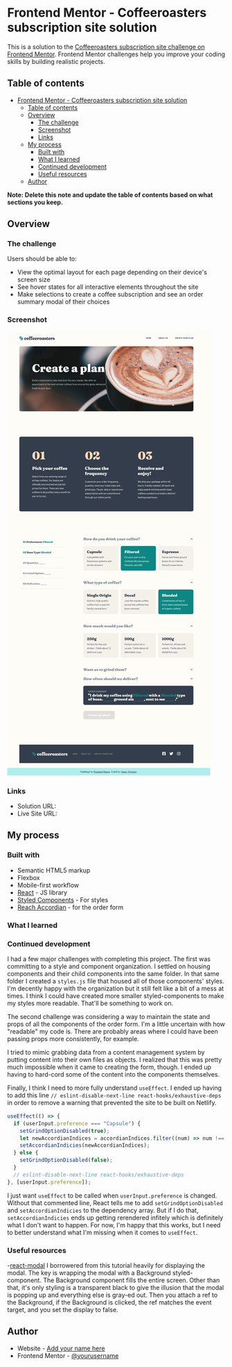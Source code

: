# Frontend Mentor - Coffeeroasters subscription site solution

This is a solution to the [Coffeeroasters subscription site challenge on Frontend Mentor](https://www.frontendmentor.io/challenges/coffeeroasters-subscription-site-5Fc26HVY6). Frontend Mentor challenges help you improve your coding skills by building realistic projects.

## Table of contents

- [Frontend Mentor - Coffeeroasters subscription site solution](#frontend-mentor---coffeeroasters-subscription-site-solution)
  - [Table of contents](#table-of-contents)
  - [Overview](#overview)
    - [The challenge](#the-challenge)
    - [Screenshot](#screenshot)
    - [Links](#links)
  - [My process](#my-process)
    - [Built with](#built-with)
    - [What I learned](#what-i-learned)
    - [Continued development](#continued-development)
    - [Useful resources](#useful-resources)
  - [Author](#author)

**Note: Delete this note and update the table of contents based on what sections you keep.**

## Overview

### The challenge

Users should be able to:

- View the optimal layout for each page depending on their device's screen size
- See hover states for all interactive elements throughout the site
- Make selections to create a coffee subscription and see an order summary modal of their choices

### Screenshot

![](./screenshot.png)

### Links

- Solution URL: [](https://www.frontendmentor.io/solutions/coffeeroasters-subscription-site-with-react-and-styledcomponents-N_VePArqn)
- Live Site URL: [](https://jsweeney-coffeeroasters-subscription-site.netlify.app/)

## My process

### Built with

- Semantic HTML5 markup
- Flexbox
- Mobile-first workflow
- [React](https://reactjs.org/) - JS library
- [Styled Components](https://styled-components.com/) - For styles
- [Reach Accordian](https://reach.tech/accordion/) - for the order form

### What I learned

### Continued development

I had a few major challenges with completing this project. The first was committing to a style and component organization. I settled on housing components and their child components into the same folder. In that same folder I created a `styles.js` file that housed all of those components' styles. I'm decently happy with the organization but it still felt like a bit of a mess at times. I think I could have created more smaller styled-components to make my styles more readable. That'll be something to work on.

The second challenge was considering a way to maintain the state and props of all the components of the order form. I'm a little uncertain with how "readable" my code is. There are probably areas where I could have been passing props more consistently, for example.

I tried to mimic grabbing data from a content management system by putting content into their own files as objects. I realized that this was pretty much impossible when it came to creating the form, though. I ended up having to hard-cord some of the content into the components themselves.

Finally, I think I need to more fully understand `useEffect`. I ended up having to add this line `// eslint-disable-next-line react-hooks/exhaustive-deps` in order to remove a warning that prevented the site to be built on Netlify.

```js
useEffect(() => {
  if (userInput.preference === "Capsule") {
    setGrindOptionDisabled(true);
    let newAccordianIndices = accordianIndices.filter((num) => num !== 3);
    setAccordianIndicies(newAccordianIndices);
  } else {
    setGrindOptionDisabled(false);
  }
  // eslint-disable-next-line react-hooks/exhaustive-deps
}, [userInput.preference]);
```

I just want `useEffect` to be called when `userInput.preference` is changed. Without that commented line, React tells me to add `setGrindOptionDisabled` and `setAccordianIndicies` to the dependency array. But if I do that, `setAccordianIndicies` ends up getting rerendered infitely which is definitely what I don't want to happen. For now, I'm happy that this works, but I need to better understand what I'm missing when it comes to `useEffect`.

### Useful resources

-[react-modal](https://github.com/briancodex/react-modal-v1) I borrowered from this tutorial heavily for displaying the modal. The key is wrapping the modal with a Background styled-component. The Background component fills the entire screen. Other than that, it's only styling is a transparent black to give the illusion that the modal is popping up and everything else is gray-ed out. Then you attach a ref to the Background, if the Background is clicked, the ref matches the event target, and you set the display to false.

## Author

- Website - [Add your name here](https://jimmysweeney.page)
- Frontend Mentor - [@yourusername](https://www.frontendmentor.io/profile/sweenejp)
